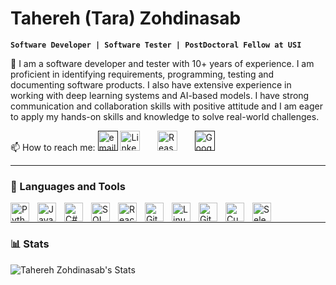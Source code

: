 # Tahereh (Tara) Zohdinasab

**`Software Developer | Software Tester | PostDoctoral Fellow at USI `**

🔭 I am a software developer and tester with 10+ years of experience. I am proficient in identifying requirements, programming, testing and documenting software products. I also have extensive experience in working with deep learning systems and AI-based models. I have strong communication and collaboration skills with positive attitude and I am eager to apply my hands-on skills and knowledge to solve real-world challenges.

📫 How to reach me:
<a href=""><img width="32px" alt="email" title="Email" src="https://imaginethatcreative.net/blog/wp-content/uploads/2023/06/2250206.png"/></a>
<a href="[https://www.linkedin.com/in/tahereh/](https://ch.linkedin.com/in/tahereh-zohdinasab-8458b191)"><img width="32px" alt="LinkedIn" title="LinkedIn" src="https://cdn.jsdelivr.net/gh/devicons/devicon@latest/icons/linkedin/linkedin-original.svg"/></a>
&#8287;&#8287;&#8287;&#8287;&#8287;
<a href="https://www.researchgate.net/profile/Tahereh_Zohdinasab"><img width="32px" alt="ReaserchGate" title="ReaserchGate" src="https://i.imgur.com/rAaUU6y.png"/></a>
&#8287;&#8287;&#8287;&#8287;&#8287;
<a href=""><img width="32px" alt="Google Scholar" title="Google Scholar" src="https://user-images.githubusercontent.com/66117993/96351906-8c452000-1084-11eb-926f-6536bd0c6d57.png"/></a>

---

### 🧰 Languages and Tools

<img align="left" alt="Python" title="Python" width="30px" style="padding-right:10px;" src="https://cdn.jsdelivr.net/gh/devicons/devicon/icons/python/python-plain.svg" />
<img align="left" alt="Java" title="Java" width="30px" style="padding-right:10px;" src="https://logowik.com/content/uploads/images/731_java.jpg" />
<img align="left" alt="C#" title="C#" width="30px" style="padding-right:10px;" src="https://www.codeguru.com/wp-content/uploads/2021/08/C-Sharp-Tutorials-696x392.png.webp" />
<img align="left" alt="SQL" title="SQL" width="30px" style="padding-right:10px;" src="https://e7.pngegg.com/pngimages/170/924/png-clipart-microsoft-sql-server-microsoft-azure-sql-database-microsoft-text-logo-thumbnail.png" />
<img align="left" alt="React" title="React" width="30px" style="padding-right:10px;" src="https://onextrapixel.com/wp-content/uploads/2016/04/reactjs-thumb.jpg" />
<img align="left" alt="Git" title="Git" width="30px" style="padding-right:10px;" src="https://cdn.jsdelivr.net/gh/devicons/devicon/icons/git/git-original.svg" />
<img align="left" alt="Linux" title="Linux" width="30px" style="padding-right:10px;" src="https://cdn.jsdelivr.net/gh/devicons/devicon/icons/linux/linux-original.svg" />
<img align="left" alt="GitHub" title="GitHub" width="30px" style="padding-right:10px;" src="https://cdn.jsdelivr.net/gh/devicons/devicon/icons/github/github-original.svg" />
<img align="left" alt="Cucumber" title="Cucumber" width="30px" style="padding-right:10px;" src="https://miro.medium.com/v2/resize:fit:1400/format:webp/1*oPCrD81z6KzgA20OhiTIQg.png" />
<img align="left" alt="Selenium" title="Selenium" width="30px" style="padding-right:10px;" src="https://qph.cf2.quoracdn.net/main-qimg-4f5756f35a58534b9fb7c131123855bb" />
<br />

---

### 📊 Stats


![Tahereh Zohdinasab's Stats](https://github-readme-stats.vercel.app/api?username=Zohdit&theme=vue-dark&show_icons=true&hide_border=true&count_private=true)



<!-- ![GitHub Streak](https://streak-stats.demolab.com?user=ForrestKnight&theme=gruvbox&border_radius=4.5) -->


<!--
**Zohdit/Zohdit** is a ✨ _special_ ✨ repository because its `README.md` (this file) appears on your GitHub profile.

<img align="left" alt="Java" width="30px" style="padding-right:10px;" src="https://cdn.jsdelivr.net/gh/devicons/devicon/icons/java/java-original.svg"/>

Here are some ideas to get you started:
    ### Hi there 👋
- 🔭 I’m currently working on ...
- 🌱 I’m currently learning ...
- 👯 I’m looking to collaborate on ...
- 🤔 I’m looking for help with ...
- 💬 Ask me about ...
- 📫 How to reach me: ...
- 😄 Pronouns: ...
- ⚡ Fun fact: ...
-->
    
